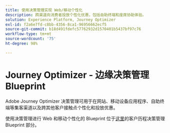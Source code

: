 ```yaml
---
title: 使用决策管理实现 Web/移动个性化
description: 跨渠道向消费者投放个性化优惠，包括自助终端和座席协助体验。
solution: Experience Platform, Journey Optimizer
exl-id: f2a6e7fd-c8bb-4356-8ca1-96956662ecf5
source-git-commit: b18d491fdefc57762932d1570401b5437bf97c76
workflow-type: tm+mt
source-wordcount: '75'
ht-degree: 98%

---
```


# Journey Optimizer - 边缘决策管理 Blueprint

Adobe Journey Optimizer 决策管理可用于在网站、移动设备应用程序、自助终端等集客渠道以及跨其他客户接触点个性化和投放优惠。

使用决策管理进行 Web 和移动个性化的 Blueprint 位于[这里](../customer-journeys/decision_management/decision-management-edge.md)的客户历程决策管理 Blueprint 部分。

